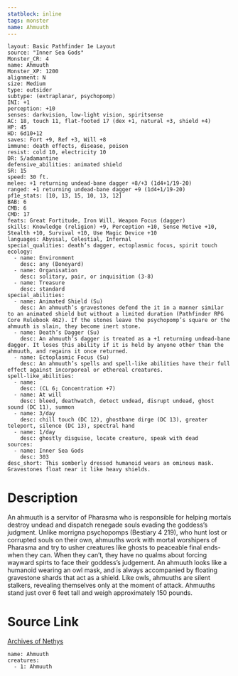 ```yaml
---
statblock: inline
tags: monster
name: Ahmuuth
---
```

```statblock
layout: Basic Pathfinder 1e Layout
source: "Inner Sea Gods"
Monster_CR: 4
name: Ahmuuth
Monster_XP: 1200
alignment: N
size: Medium
type: outsider
subtype: (extraplanar, psychopomp)
INI: +1
perception: +10
senses: darkvision, low-light vision, spiritsense
AC: 18, touch 11, flat-footed 17 (dex +1, natural +3, shield +4)
HP: 45
HD: 6d10+12
saves: Fort +9, Ref +3, Will +8
immune: death effects, disease, poison
resist: cold 10, electricity 10
DR: 5/adamantine
defensive_abilities: animated shield
SR: 15
speed: 30 ft.
melee: +1 returning undead-bane dagger +8/+3 (1d4+1/19-20)
ranged: +1 returning undead-bane dagger +9 (1d4+1/19-20)
pf1e_stats: [10, 13, 15, 10, 13, 12]
BAB: 6
CMB: 6
CMD: 17
feats: Great Fortitude, Iron Will, Weapon Focus (dagger)
skills: Knowledge (religion) +9, Perception +10, Sense Motive +10, Stealth +10, Survival +10, Use Magic Device +10
languages: Abyssal, Celestial, Infernal
special_qualities: death’s dagger, ectoplasmic focus, spirit touch
ecology:
  - name: Environment
    desc: any (Boneyard)
  - name: Organisation
    desc: solitary, pair, or inquisition (3-8)
  - name: Treasure
    desc: standard
special_abilities:
  - name: Animated Shield (Su)
    desc: An ahmuuth’s gravestones defend the it in a manner similar to an animated shield but without a limited duration (Pathfinder RPG Core Rulebook 462). If the stones leave the psychopomp’s square or the ahmuuth is slain, they become inert stone.
  - name: Death’s Dagger (Su)
    desc: An ahmuuth’s dagger is treated as a +1 returning undead-bane dagger. It loses this ability if it is held by anyone other than the ahmuuth, and regains it once returned.
  - name: Ectoplasmic Focus (Su)
    desc: An ahmuuth’s spells and spell-like abilities have their full effect against incorporeal or ethereal creatures.
spell-like_abilities:
  - name:
    desc: (CL 6; Concentration +7)
  - name: At will
    desc: bleed, deathwatch, detect undead, disrupt undead, ghost sound (DC 11), summon
  - name: 3/day
    desc: chill touch (DC 12), ghostbane dirge (DC 13), greater teleport, silence (DC 13), spectral hand
  - name: 1/day
    desc: ghostly disguise, locate creature, speak with dead
sources:
  - name: Inner Sea Gods
    desc: 303
desc_short: This somberly dressed humanoid wears an ominous mask. Gravestones float near it like heavy shields.
```
# Description
An ahmuuth is a servitor of Pharasma who is responsible for helping mortals destroy undead and dispatch renegade souls evading the goddess’s judgment. Unlike morrigna psychopomps (Bestiary 4 219), who hunt lost or corrupted souls on their own, ahmuuths work with mortal worshipers of Pharasma and try to usher creatures like ghosts to peaceable final ends-when they can. When they can’t, they have no qualms about forcing wayward spirts to face their goddess’s judgement. An ahmuuth looks like a humanoid wearing an owl mask, and is always accompanied by floating gravestone shards that act as a shield. Like owls, ahmuuths are silent stalkers, revealing themselves only at the moment of attack. Ahmuuths stand just over 6 feet tall and weigh approximately 150 pounds.
# Source Link
[Archives of Nethys](https://aonprd.com/MonsterDisplay.aspx?ItemName=Ahmuuth)
```encounter-table
name: Ahmuuth
creatures:
  - 1: Ahmuuth
```
